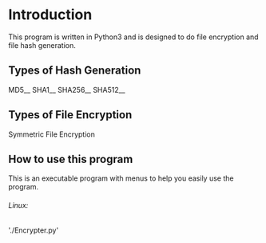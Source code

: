 # Introduction
This program is written in Python3 and is designed to do file encryption and file hash generation.


## Types of Hash Generation
MD5__
SHA1__
SHA256__
SHA512__

## Types of File Encryption
Symmetric File Encryption

## How to use this program
This is an executable program with menus to help you easily use the program.

###### Linux:
'./Encrypter.py'

